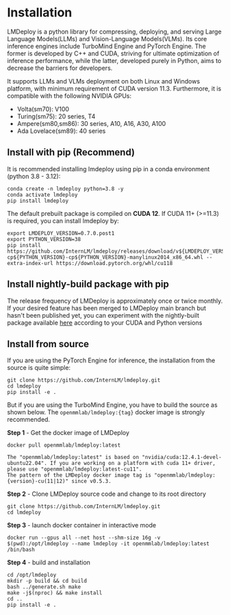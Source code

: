 # Installation

LMDeploy is a python library for compressing, deploying, and serving Large Language Models(LLMs) and Vision-Language Models(VLMs).
Its core inference engines include TurboMind Engine and PyTorch Engine. The former is developed by C++ and CUDA, striving for ultimate optimization of inference performance, while the latter, developed purely in Python, aims to decrease the barriers for developers.

It supports LLMs and VLMs deployment on both Linux and Windows platform, with minimum requirement of CUDA version 11.3. Furthermore, it is compatible with the following NVIDIA GPUs:

- Volta(sm70): V100
- Turing(sm75): 20 series, T4
- Ampere(sm80,sm86): 30 series, A10, A16, A30, A100
- Ada Lovelace(sm89): 40 series

## Install with pip (Recommend)

It is recommended installing lmdeploy using pip in a conda environment (python 3.8 - 3.12):

```shell
conda create -n lmdeploy python=3.8 -y
conda activate lmdeploy
pip install lmdeploy
```

The default prebuilt package is compiled on **CUDA 12**. If CUDA 11+ (>=11.3) is required, you can install lmdeploy by:

```shell
export LMDEPLOY_VERSION=0.7.0.post1
export PYTHON_VERSION=38
pip install https://github.com/InternLM/lmdeploy/releases/download/v${LMDEPLOY_VERSION}/lmdeploy-${LMDEPLOY_VERSION}+cu118-cp${PYTHON_VERSION}-cp${PYTHON_VERSION}-manylinux2014_x86_64.whl --extra-index-url https://download.pytorch.org/whl/cu118
```

## Install nightly-build package with pip

The release frequency of LMDeploy is approximately once or twice monthly. If your desired feature has been merged to LMDeploy main branch but hasn't been published yet, you can experiment with the nightly-built package available [here](https://github.com/zhyncs/lmdeploy-build) according to your CUDA and Python versions

## Install from source

If you are using the PyTorch Engine for inference, the installation from the source is quite simple:

```shell
git clone https://github.com/InternLM/lmdeploy.git
cd lmdeploy
pip install -e .
```

But if you are using the TurboMind Engine, you have to build the source as shown below. The `openmmlab/lmdeploy:{tag}` docker image is strongly recommended.

**Step 1** - Get the docker image of LMDeploy

```shell
docker pull openmmlab/lmdeploy:latest
```

```{note}
The "openmmlab/lmdeploy:latest" is based on "nvidia/cuda:12.4.1-devel-ubuntu22.04". If you are working on a platform with cuda 11+ driver, please use "openmmlab/lmdeploy:latest-cu11".
The pattern of the LMDeploy docker image tag is "openmmlab/lmdeploy:{version}-cu(11|12)" since v0.5.3.
```

**Step 2** - Clone LMDeploy source code and change to its root directory

```shell
git clone https://github.com/InternLM/lmdeploy.git
cd lmdeploy
```

**Step 3** - launch docker container in interactive mode

```shell
docker run --gpus all --net host --shm-size 16g -v $(pwd):/opt/lmdeploy --name lmdeploy -it openmmlab/lmdeploy:latest /bin/bash
```

**Step 4** - build and installation

```shell
cd /opt/lmdeploy
mkdir -p build && cd build
bash ../generate.sh make
make -j$(nproc) && make install
cd ..
pip install -e .
```
